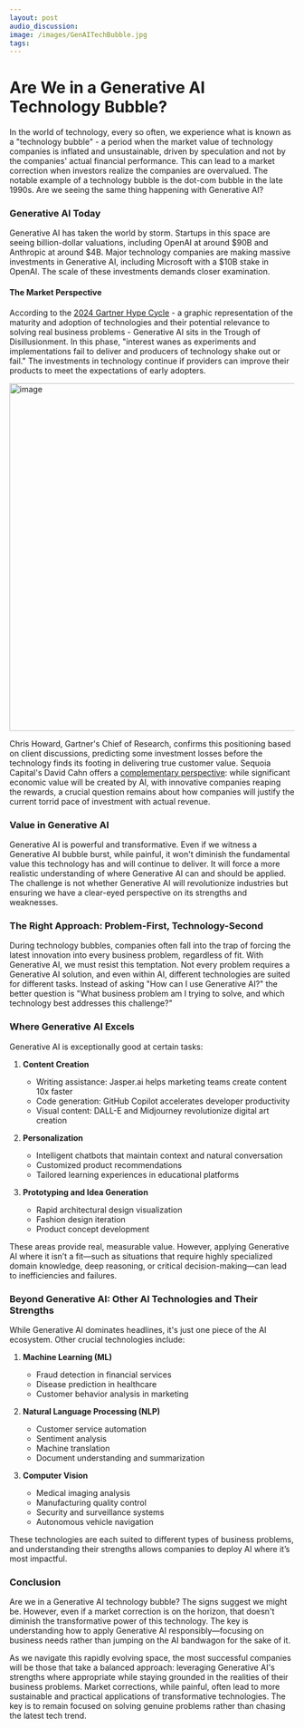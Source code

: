 ```yaml
---
layout: post 
audio_discussion: 
image: /images/GenAITechBubble.jpg
tags: 
---
```

# Are We in a Generative AI Technology Bubble?
In the world of technology, every so often, we experience what is known as a "technology bubble" - a period when the market value of technology companies is inflated and unsustainable, driven by speculation and not by the companies' actual financial performance. This can lead to a market correction when investors realize the companies are overvalued. The notable example of a technology bubble is the dot-com bubble in the late 1990s. Are we seeing the same thing happening with Generative AI?

### Generative AI Today
Generative AI has taken the world by storm. Startups in this space are seeing billion-dollar valuations, including OpenAI at around $90B and Anthropic at around $4B. Major technology companies are making massive investments in Generative AI, including Microsoft with a $10B stake in OpenAI. The scale of these investments demands closer examination.

#### The Market Perspective
According to the [2024 Gartner Hype Cycle](https://www.youtube.com/watch?v=qXKYOR3KqxQ) - a graphic representation of the maturity and adoption of technologies and their potential relevance to solving real business problems - Generative AI sits in the Trough of Disillusionment. In this phase, "interest wanes as experiments and implementations fail to deliver and producers of technology shake out or fail." The investments in technology continue if providers can improve their products to meet the expectations of early adopters.

<img width="614" alt="image" src="https://github.com/user-attachments/assets/48a69f0e-41fc-423a-b043-1d3eb10597b7">

Chris Howard, Gartner's Chief of Research, confirms this positioning based on client discussions, predicting some investment losses before the technology finds its footing in delivering true customer value. Sequoia Capital's David Cahn offers a [complementary perspective](https://www.sequoiacap.com/article/ais-600b-question/): while significant economic value will be created by AI, with innovative companies reaping the rewards, a crucial question remains about how companies will justify the current torrid pace of investment with actual revenue.

### Value in Generative AI
Generative AI is powerful and transformative.  Even if we witness a Generative AI bubble burst, while painful, it won't diminish the fundamental value this technology has and will continue to deliver.  It will force a more realistic understanding of where Generative AI can and should be applied.  The challenge is not whether Generative AI will revolutionize industries but ensuring we have a clear-eyed perspective on its strengths and weaknesses.

### The Right Approach: Problem-First, Technology-Second
During technology bubbles, companies often fall into the trap of forcing the latest innovation into every business problem, regardless of fit. With Generative AI, we must resist this temptation. Not every problem requires a Generative AI solution, and even within AI, different technologies are suited for different tasks. Instead of asking "How can I use Generative AI?" the better question is "What business problem am I trying to solve, and which technology best addresses this challenge?"

### Where Generative AI Excels
Generative AI is exceptionally good at certain tasks:
1. **Content Creation**
   - Writing assistance: Jasper.ai helps marketing teams create content 10x faster
   - Code generation: GitHub Copilot accelerates developer productivity
   - Visual content: DALL-E and Midjourney revolutionize digital art creation

2. **Personalization**
   - Intelligent chatbots that maintain context and natural conversation
   - Customized product recommendations
   - Tailored learning experiences in educational platforms

3. **Prototyping and Idea Generation**
   - Rapid architectural design visualization
   - Fashion design iteration
   - Product concept development

These areas provide real, measurable value. However, applying Generative AI where it isn’t a fit—such as situations that require highly specialized domain knowledge, deep reasoning, or critical decision-making—can lead to inefficiencies and failures.

### Beyond Generative AI: Other AI Technologies and Their Strengths
While Generative AI dominates headlines, it's just one piece of the AI ecosystem. Other crucial technologies include:
1. **Machine Learning (ML)**
   - Fraud detection in financial services
   - Disease prediction in healthcare
   - Customer behavior analysis in marketing

2. **Natural Language Processing (NLP)**
   - Customer service automation
   - Sentiment analysis
   - Machine translation
   - Document understanding and summarization

3. **Computer Vision**
   - Medical imaging analysis
   - Manufacturing quality control
   - Security and surveillance systems
   - Autonomous vehicle navigation

These technologies are each suited to different types of business problems, and understanding their strengths allows companies to deploy AI where it’s most impactful.

### Conclusion
Are we in a Generative AI technology bubble? The signs suggest we might be. However, even if a market correction is on the horizon, that doesn't diminish the transformative power of this technology. The key is understanding how to apply Generative AI responsibly—focusing on business needs rather than jumping on the AI bandwagon for the sake of it.

As we navigate this rapidly evolving space, the most successful companies will be those that take a balanced approach: leveraging Generative AI's strengths where appropriate while staying grounded in the realities of their business problems. Market corrections, while painful, often lead to more sustainable and practical applications of transformative technologies. The key is to remain focused on solving genuine problems rather than chasing the latest tech trend.
